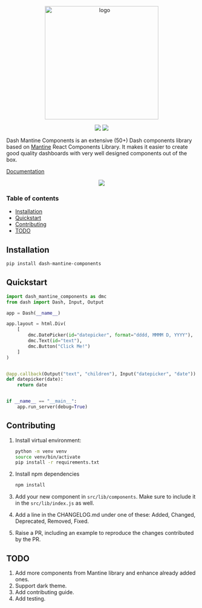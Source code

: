 <p align="center">
    <img src="assets/logo.png" alt="logo" width=300 >
</p>
<p align="center">
    <img src="https://badgen.net/pypi/license/dash-mantine-components">
    <a href="https://discord.gg/KuJkh4Pyq5">
    <img src="https://img.shields.io/badge/Chat%20on-Discord-%235865f2">
    </a>
</p>

Dash Mantine Components is an extensive (50+) Dash components library based on [Mantine](https://mantine.dev/) React Components Library. It makes it easier to create good quality dashboards with very well designed components out of the box.

[Documentation](https://dash-mantine-components.herokuapp.com)

<p align="center">
    <img src="assets/datepicker.gif">
</p>

### Table of contents

- [Installation](#installation)
- [Quickstart](#quickstart)
- [Contributing](#contributing)
- [TODO](#todo)

## Installation

```bash
pip install dash-mantine-components
```

## Quickstart

```python
import dash_mantine_components as dmc
from dash import Dash, Input, Output

app = Dash(__name__)

app.layout = html.Div(
    [
        dmc.DatePicker(id="datepicker", format="dddd, MMMM D, YYYY"),
        dmc.Text(id="text"),
        dmc.Button("Click Me!")
    ]
)


@app.callback(Output("text", "children"), Input("datepicker", "date"))
def datepicker(date):
    return date


if __name__ == "__main__":
    app.run_server(debug=True)
```

## Contributing

1. Install virtual environment:

    ```bash
    python -m venv venv
    source venv/bin/activate
    pip install -r requirements.txt
    ```

2. Install npm dependencies

    ```bash
    npm install
    ```

3. Add your new component in `src/lib/components`. Make sure to include it in the `src/lib/index.js` as well.

4. Add a line in the CHANGELOG.md under one of these: Added, Changed, Deprecated, Removed, Fixed.

5. Raise a PR, including an example to reproduce the changes contributed by the PR.

## TODO

1. Add more components from Mantine library and enhance already added ones.
2. Support dark theme.
3. Add contributing guide.
4. Add testing.
